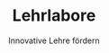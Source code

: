 ---
title: "Lehrlabore"
subtitle: "Innovative Lehre fördern"
# text: "Das Data Literacy Lehrlabor, später Cross-Disciplinary Teaching Lab (CDTL), unterstützt innovative Lehrprojekte für bis zu zwölf Monate – sowohl fachübergreifend als auch fachspezifisch oder transferorientiert. Ziel ist es, Freiräume für die Weiterentwicklung von Lehrideen zu schaffen, Data Literacy als Schlüsselkompetenz in Curricula zu verankern und durch Erfahrungsaustausch eine lebendige Community of Practice aufzubauen."
text: |
    Am Ende seiner Förderung kann das DDLitLab auf die erfolgreiche Realisierung einer wegweisenden Maßnahme zurückblicken: In den ersten beiden jeweils einjährigen Förderrunden wurden insgesamt 35 innovative Lehrprojekte unterstützt, die sich auf alle Fakultäten der Universität verteilten. In diesen Projekten wurden digitale und hybride Lehrinnovationen mit einem starken Fokus auf Data Literacy entwickelt, sei es in fachübergreifenden Kursen, fachspezifischen Modulen oder transferorientierten Formaten. Die Maßnahme verfolgte das Ziel, Data Literacy als eine Schlüsselkompetenz nachhaltig in die Curricula zu integrieren und Lehrenden Freiraum zu schaffen, ihre kreativen Lehrideen methodisch fundiert umzusetzen.
 
    Mit der dritten Förderrunde wurde die Maßnahme zum Wintersemester 2024/2025 in enger Verbindung mit dem Hub of Computing & Data Science (HCDS) weiterentwickelt: Der Data Literacy Lehrlabor‑Ansatz wurde zum Cross‑Disciplinary Teaching Lab (CDTL), im Rahmen derer 10 Initiativen gefördert wurden. Diese Verbindung ermöglicht eine noch stärkere interdisziplinäre Kooperation und technikdidaktische Weiterentwicklung durch die Integration in das Studienökosystem „Data Literacy Education“. Über alle drei Förderrunden hinweg – mit 14 Lehrlaborprojekten in der ersten Runde, 21 in der zweiten sowie 10 CDTLs in der dritten – entstand so eine beeindruckende Vielfalt an 45 innovativen Lehrinitiativen, die Data Literacy sowohl fachspezifisch als auch interdisziplinär in der Lehre verankern.
filter1: "Spotlights"
filter2: "Runde 1"
filter3: "Runde 2"
filter4: "Runde 3 (CDTL)"
# layout: list
layout: "lehrlabor"
---
